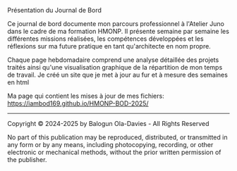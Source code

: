 Présentation du Journal de Bord

Ce journal de bord documente mon parcours professionnel à l'Atelier Juno dans le cadre de ma formation HMONP. 
Il présente semaine par semaine les différentes missions réalisées, les compétences développées et les réflexions sur ma future pratique en tant qu'architecte en nom propre.

Chaque page hebdomadaire comprend une analyse détaillée des projets traités ainsi qu'une visualisation graphique de la répartition de mon temps de travail.
Je créé un site que je met à jour au fur et à mesure des semaines en html

Ma page qui contient les mises à jour de mes fichiers:
https://iambod169.github.io/HMONP-BOD-2025/

----------------------
Copyright © 2024-2025 by Balogun Ola-Davies - All Rights Reserved

No part of this publication may be reproduced, distributed, or transmitted in any form or by any means, including photocopying, recording, or other electronic or mechanical methods, without the prior written permission of the publisher.

